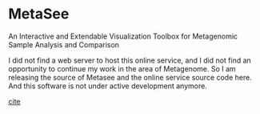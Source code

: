 # MetaSee
An Interactive and Extendable Visualization Toolbox for Metagenomic Sample Analysis and Comparison


I did not find a web server to host this online service, and I did not find an opportunity to continue my work in the area of Metagenome.
So I am releasing the source of Metasee and the online service source code here. And this software is not under active development anymore.

[cite](http://journals.plos.org/plosone/article?id=10.1371/journal.pone.0048998)
